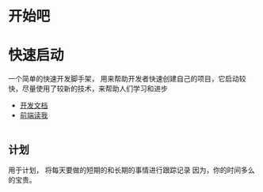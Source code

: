 开始吧
==

# 快速启动

一个简单的快速开发脚手架， 用来帮助开发者快速创建自己的项目，它启动较快，尽量使用了较新的技术，来帮助人们学习和进步

- [开发文档](./doc/DEVELOP.MD)
- [前端读我](./started-ui/README.md)

```text
```

计划
--
用于计划，
将每天要做的短期的和长期的事情进行跟踪记录
因为，你的时间多么的宝贵。
